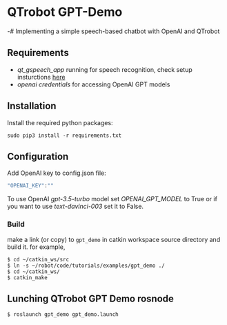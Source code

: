 # QTrobot GPT-Demo

-# Implementing a simple speech-based chatbot with OpenAI and QTrobot

## Requirements 
- *qt_gspeech_app* running for speech recognition, check setup insturctions [here](https://github.com/luxai-qtrobot/software/tree/master/apps/qt_gspeech_app)
- *openai credentials* for accessing OpenAI GPT models 

## Installation 
Install the required python packages:

```
sudo pip3 install -r requirements.txt
```

## Configuration
Add OpenAI key to config.json file:

```bash
"OPENAI_KEY":""
```

To use OpenAI *gpt-3.5-turbo* model set *OPENAI_GPT_MODEL* to True or if you want to use *text-davinci-003* set it to False.

### Build 
make a link (or copy) to `gpt_demo` in catkin workspace source directory and build it. for example, 

```
$ cd ~/catkin_ws/src
$ ln -s ~/robot/code/tutorials/examples/gpt_demo ./
$ cd ~/catkin_ws/
$ catkin_make
```

## Lunching QTrobot GPT Demo rosnode
```
$ roslaunch gpt_demo gpt_demo.launch
```

